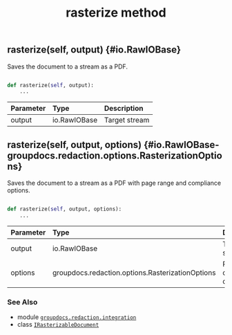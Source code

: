 ﻿---
title: rasterize method
second_title: GroupDocs.Redaction for Python via .NET API References
description: 
type: docs
weight: 20
url: /groupdocs.redaction.integration/irasterizabledocument/rasterize/
is_root: false
---

## rasterize(self, output) {#io.RawIOBase}

Saves the document to a stream as a PDF.



```python

def rasterize(self, output):
    ...
```


| Parameter | Type | Description |
| :- | :- | :- |
| output | io.RawIOBase | Target stream |


## rasterize(self, output, options) {#io.RawIOBase-groupdocs.redaction.options.RasterizationOptions}

Saves the document to a stream as a PDF with page range and compliance options.



```python

def rasterize(self, output, options):
    ...
```


| Parameter | Type | Description |
| :- | :- | :- |
| output | io.RawIOBase | Target stream |
| options | groupdocs.redaction.options.RasterizationOptions | PDF conversion options |



### See Also
* module [`groupdocs.redaction.integration`](../../)
* class [`IRasterizableDocument`](/redaction/python-net/groupdocs.redaction.integration/irasterizabledocument)
